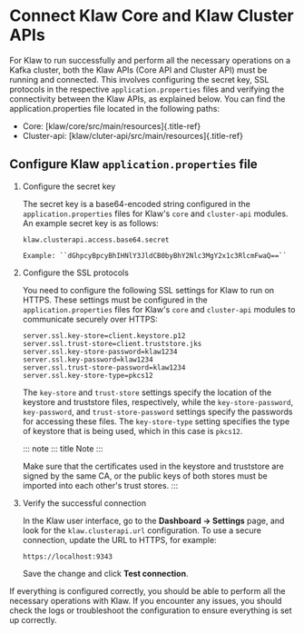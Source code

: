 # Connect Klaw Core and Klaw Cluster APIs

For Klaw to run successfully and perform all the necessary operations on
a Kafka cluster, both the Klaw APIs (Core API and Cluster API) must be
running and connected. This involves configuring the secret key, SSL
protocols in the respective `application.properties` files and verifying
the connectivity between the Klaw APIs, as explained below. You can find
the application.properties file located in the following paths:

-   Core: [klaw/core/src/main/resources]{.title-ref}
-   Cluster-api: [klaw/cluter-api/src/main/resources]{.title-ref}

## Configure Klaw `application.properties` file

1.  Configure the secret key

    The secret key is a base64-encoded string configured in the
    `application.properties` files for Klaw's `core` and `cluster-api`
    modules. An example secret key is as follows:

        klaw.clusterapi.access.base64.secret

        Example: ``dGhpcyBpcyBhIHNlY3JldCB0byBhY2Nlc3MgY2x1c3RlcmFwaQ==``

2.  Configure the SSL protocols

    You need to configure the following SSL settings for Klaw to run on
    HTTPS. These settings must be configured in the
    `application.properties` files for Klaw's `core` and `cluster-api`
    modules to communicate securely over HTTPS:

        server.ssl.key-store=client.keystore.p12
        server.ssl.trust-store=client.truststore.jks
        server.ssl.key-store-password=klaw1234
        server.ssl.key-password=klaw1234
        server.ssl.trust-store-password=klaw1234
        server.ssl.key-store-type=pkcs12

    The `key-store` and `trust-store` settings specify the location of
    the keystore and truststore files, respectively, while the
    `key-store-password`, `key-password`, and `trust-store-password`
    settings specify the passwords for accessing these files. The
    `key-store-type` setting specifies the type of keystore that is
    being used, which in this case is `pkcs12`.

    ::: note
    ::: title
    Note
    :::

    Make sure that the certificates used in the keystore and truststore
    are signed by the same CA, or the public keys of both stores must be
    imported into each other's trust stores.
    :::

3.  Verify the successful connection

    In the Klaw user interface, go to the **Dashboard -\> Settings**
    page, and look for the `klaw.clusterapi.url` configuration. To use a
    secure connection, update the URL to HTTPS, for example:

        https://localhost:9343

    Save the change and click **Test connection**.

If everything is configured correctly, you should be able to perform all
the necessary operations with Klaw. If you encounter any issues, you
should check the logs or troubleshoot the configuration to ensure
everything is set up correctly.

